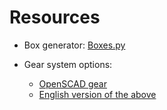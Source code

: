 # Resources

- Box generator: [Boxes.py](https://festi.info/boxes.py/)

- Gear system options:
	- [OpenSCAD gear](https://github.com/dpellegr/PolyGear)
	- [English version of the above](https://github.com/chrisspen/gears)
